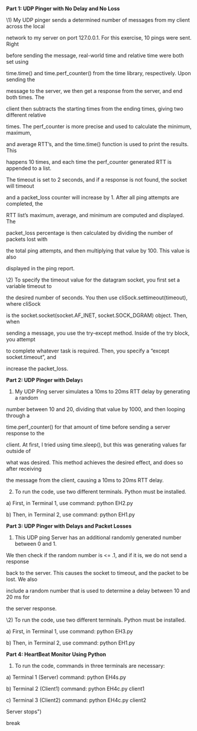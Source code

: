 ﻿**Part 1: UDP Pinger with No Delay and No Loss**

\1) My UDP pinger sends a determined number of messages from my client across the local

network to my server on port 127.0.0.1. For this exercise, 10 pings were sent. Right

before sending the message, real-world time and relative time were both set using

time.time() and time.perf\_counter() from the time library, respectively. Upon sending the

message to the server, we then get a response from the server, and end both times. The

client then subtracts the starting times from the ending times, giving two different relative

times. The perf\_counter is more precise and used to calculate the minimum, maximum,

and average RTT’s, and the time.time() function is used to print the results. This

happens 10 times, and each time the perf\_counter generated RTT is appended to a list.

The timeout is set to 2 seconds, and if a response is not found, the socket will timeout

and a packet\_loss counter will increase by 1. After all ping attempts are completed, the

RTT list’s maximum, average, and minimum are computed and displayed. The

packet\_loss percentage is then calculated by dividing the number of packets lost with

the total ping attempts, and then multiplying that value by 100. This value is also

displayed in the ping report.

\2) To specify the timeout value for the datagram socket, you first set a variable timeout to

the desired number of seconds. You then use cliSock.settimeout(timeout), where cliSock

is the socket.socket(socket.AF\_INET, socket.SOCK\_DGRAM) object. Then, when

sending a message, you use the try-except method. Inside of the try block, you attempt

to complete whatever task is required. Then, you specify a “except socket.timeout”, and

increase the packet\_loss.


**Part 2: UDP Pinger with Delay**s

1) My UDP Ping server simulates a 10ms to 20ms RTT delay by generating a random

number between 10 and 20, dividing that value by 1000, and then looping through a

time.perf\_counter() for that amount of time before sending a server response to the

client. At first, I tried using time.sleep(), but this was generating values far outside of

what was desired. This method achieves the desired effect, and does so after receiving

the message from the client, causing a 10ms to 20ms RTT delay.

2) To run the code, use two different terminals. Python must be installed\.

a) First, in Terminal 1, use command: python EH2.py

b) Then, in Terminal 2, use command: python EH1.py

**Part 3: UDP Pinger with Delays and Packet Losses**

1) This UDP ping Server has an additional randomly generated number between 0 and 1\.

We then check if the random number is <= .1, and if it is, we do not send a response

back to the server. This causes the socket to timeout, and the packet to be lost. We also

include a random number that is used to determine a delay between 10 and 20 ms for

the server response.

\2) To run the code, use two different terminals\. Python must be installed\.

a) First, in Terminal 1, use command: python EH3.py

b) Then, in Terminal 2, use command: python EH1.py


**Part 4: HeartBeat Monitor Using Python**

1) To run the code, commands in three terminals are necessary:

a) Terminal 1 (Server) command: python EH4s.py

b) Terminal 2 (Client1) command: python EH4c.py client1

c) Terminal 3 (Client2) command: python EH4c.py client2



Server stops")

break

